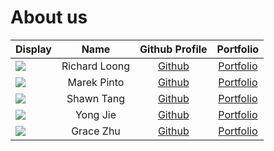 # About us

| Display                                             |      Name      |               Github Profile                |              Portfolio               |
|-----------------------------------------------------|:--------------:|:-------------------------------------------:|:------------------------------------:|
| ![](https://via.placeholder.com/100.png?text=Photo) | Richard Loong  | [Github](https://github.com/SpawnageLoong/) |  [Portfolio](docs/team/richard.md)   |
| ![](https://via.placeholder.com/100.png?text=Photo) |  Marek Pinto   |  [Github](https://github.com/marekpinto/)   | [Portfolio](docs/team/marekpinto.md) |
| ![](https://via.placeholder.com/100.png?text=Photo) |   Shawn Tang   |   [Github](https://github.com/shawntangy)   | [Portfolio](docs/team/shawntang.md)  |
| ![](https://via.placeholder.com/100.png?text=Photo) |    Yong Jie    |    [Github](https://github.com/pyongjie)    |  [Portfolio](docs/team/yongjie.md)   |
| ![](https://via.placeholder.com/100.png?text=Photo) |   Grace Zhu    |   [Github](https://github.com/GraceZhuXY)   |   [Portfolio](docs/team/grace.md)    |

